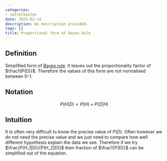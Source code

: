 ```yaml
---
categories:
- zettelkasten
date: 2025-02-14
description: No description provided.
tags: []
title: Proportional form of Bayes Rule
---
```


## Definition

Simplified form of [Bayes rule](Bayes%20rule.md). It leaves out the proportionality factor of $\frac1{P(D)}$. Therefore the values of this form are not normalised between 0-1.

## Notation

$$P(H|D)\propto P(H)\times P(D|H)$$

## Intuition

It is often very difficult to know the precise value of $P(D)$. Often however we do not need the precise value and we just need to compare how well different hypothesis explain the data we see. Therefore if we try $\frac{P(H_1|D)}{P(H_2|D)}$ then fraction of $\frac1{P(D)}$ can be simplified out of the equation.